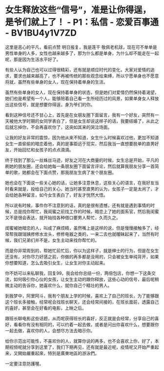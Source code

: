 # 女生释放这些“信号”，准是让你得逞，是爷们就上了！ - P1：私信 - 恋爱百事通 - BV1BU4y1V7ZD

这里是恶心的平凡，看前点赞 明日报复，我是莲干 敬佩老机球，现在可不单单是男性单身的人多，女性也越来越多了，那为什么都是单身，为什么却不能走在一起呢，那是因为生活水平好了。

有些人认为自己也可以过得很精彩，还有就是顺应时代的变化，大家对爱情的追求，要求也越来越高了，也不再被传统的那些观念给束缚，所以宁愿单身也不愿意将就，虽然有些单身的女人，现在保持着单身的生活。

虽然有些单身的女人，现在保持着单身的状态，但是她们对爱情仍然保持着渴望，她们也是希望有一个人，能够陪着自己看一生所经历过的风景，如果单身女人释放出这些信号，就是想要你得逞，身为爷们的你。

看到这种信号还不甘心上，首先是在女朋友圈下面留言，我有一个好友，突然有一天被他大学时期的女同学表白了，但是女生却说这样子的话，我要结婚了，从此之后就忘掉你，不会再喜欢你了，这突如其来的哭泣场面。

让我的好友非常的震惊，因为他从来不知道，女生什么时候喜欢过他，更加不知道女生一直偷偷的暗恋着他，真的是事距远于现实，然后我当一直想要脱单的直男好友，开始回忆和女孩子的点点滴滴。

终于找到了那么一丝蛛丝马迹，好友之河在大商量的时候，女生总是开始，平凡的刷她的朋友圈，还会给她每一条朋友圈下面留言评论，然后就算我朋友分享一首简单的歌，她都会在下面点赞，那我朋友生病了发个朋友圈。

她也会在下面说一些关心她的话，让她多注意休息，这些关心的语言，在我好友当时看来就是，投给自己的关心，她当时甚至直男的认为，女孩子一定是太闲了，才会给她各种留言，如今女生表白了，好友才恍然大悟。

所以说有时候，事件你不注意到的话，真的是很有遗憾，还有就是遇到事情的时候，总是找你帮忙，我闺蜜之前找工作的时候，暗恋上了她的面系官，然后我闺蜜又不是很会表达，就开始找各种借口要男人帮忙，久而久之。

闺蜜被她暗恋的人，叫成了麻烦精，虽然嘴上是这样的说，但是慢慢接触多了，经常帮我跟瑞姨修修水龙头，修修电器之类的，一来二去也就暧昧起来了，当然有时候，我们兄弟们并不是，女生主动来找你帮忙的。

而是你非常周到的，帮她忙前忙后，你以为这样子，就是绅士的行为，但是在女生还没有，对你尽力好感之前，你做的再多都是没用的，只会被女生单纯背开，如果你想要知道，怎么去吸引女生，让女生对你主动起来。

你不妨可以来私聊我，回复99，我会给你总结一份，两倍包店，你想一下这条交流，如何吸引你心仪的女孩，让女生主动的跟你释放，这些心动的信号，最后呢稍微主动的告诉你，她喜欢什么，就你自己个精壮的男人。

到我梦中，阿里阿斗，我有个朋友上学的时候，喜欢上了自己的班长，为了能够跟这个班长多接触，经常呢会找班长聊天，还会经常间接的，在班长面前，透露自己的喜好，甚至会在好看的电影，上映之后。

跟班长聊电影这些话题，从而呢获得班长的喜好，反正就是会经常，分享自己的喜好，看看你有没有相同的，可以约着一起去做，或者是问出你喜欢什么，想要跟你一起去做，喜欢你的人，会想尽方法去暗示你。

给你示范出可能性，不喜欢你的人，就算你说的再多，也不会喜欢上你，好了，本期视频呢就分享到这里了，我们下期再见，还有就是最近呢，疫情呢又开始严重起来，又開始嚴重起來，特別是廣東地區的游泳們。

一定要注意防護喔。